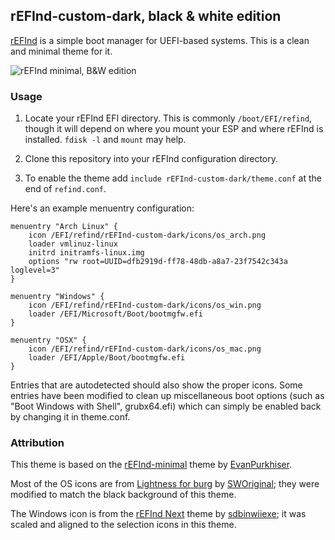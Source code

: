 ## rEFInd-custom-dark, black & white edition

[rEFInd](http://www.rodsbooks.com/refind/) is a simple boot manager for UEFI-based systems. This is a clean and minimal theme for it.

![rEFInd minimal, B&W edition](http://i.imgur.com/QlnSxSq.png)

### Usage

 1. Locate your rEFInd EFI directory. This is commonly `/boot/EFI/refind`,
    though it will depend on where you mount your ESP and where rEFInd is
    installed. `fdisk -l` and `mount` may help.

 2. Clone this repository into your rEFInd configuration directory.

 3. To enable the theme add `include rEFInd-custom-dark/theme.conf` at the end of
    `refind.conf`.

Here's an example menuentry configuration:

```nginx
menuentry "Arch Linux" {
	icon /EFI/refind/rEFInd-custom-dark/icons/os_arch.png
	loader vmlinuz-linux
	initrd initramfs-linux.img
	options "rw root=UUID=dfb2919d-ff78-48db-a8a7-23f7542c343a loglevel=3"
}

menuentry "Windows" {
	icon /EFI/refind/rEFInd-custom-dark/icons/os_win.png
	loader /EFI/Microsoft/Boot/bootmgfw.efi
}

menuentry "OSX" {
	icon /EFI/refind/rEFInd-custom-dark/icons/os_mac.png
	loader /EFI/Apple/Boot/bootmgfw.efi
}
```

Entries that are autodetected should also show the proper icons.
Some entries have been modified to clean up miscellaneous boot options (such as "Boot Windows with Shell", grubx64.efi) which can simply be enabled back by changing it in theme.conf.

### Attribution

This theme is based on the [rEFInd-minimal][rEFInd-minimal] theme by [EvanPurkhiser][EvanPurkhiser].

Most of the OS icons are from [Lightness for burg][icons] by [SWOriginal][icon-author]; they were modified to match the black background of this theme.

The Windows icon is from the [rEFInd Next][rEFInd-Next] theme by [sdbinwiiexe][sdbinwiiexe]; it was scaled and aligned to the selection icons in this theme.

[EvanPurkhiser]: https://github.com/EvanPurkhiser
[rEFInd-minimal]: https://github.com/EvanPurkhiser/rEFInd-minimal
[icons]: http://sworiginal.deviantart.com/art/Lightness-for-burg-181461810
[icon-author]: http://sworiginal.deviantart.com
[rEFInd-Next]: http://sdbinwiiexe.deviantart.com/art/rEFInd-Next-Theme-407754566
[sdbinwiiexe]: http://sdbinwiiexe.deviantart.com
